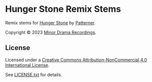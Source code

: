 # Hunger Stone Remix Stems

Remix stems for [Hunger Stone](https://patterner.bandcamp.com/track/hunger-stone)
by [Patterner](https://patternermusic.com/).

Copyright © 2023 [Minor Drama Recordings](https://minordrama.digital/).

## License

Licensed under a [Creative Commons Attribution-NonCommercial 4.0 International
License](https://creativecommons.org/licenses/by-nc/4.0/).

See [LICENSE.txt](LICENSE.txt) for details.

